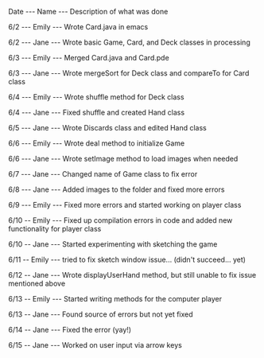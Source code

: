 Date --- Name --- Description of what was done

6/2 --- Emily --- Wrote Card.java in emacs

6/2 --- Jane --- Wrote basic Game, Card, and Deck classes in processing

6/3 --- Emily --- Merged Card.java and Card.pde

6/3 --- Jane --- Wrote mergeSort for Deck class and compareTo for Card class

6/4 --- Emily --- Wrote shuffle method for Deck class

6/4 --- Jane --- Fixed shuffle and created Hand class

6/5 --- Jane --- Wrote Discards class and edited Hand class

6/6 --- Emily --- Wrote deal method to initialize Game

6/6 --- Jane --- Wrote setImage method to load images when needed

6/7 --- Jane --- Changed name of Game class to fix error

6/8 --- Jane --- Added images to the folder and fixed more errors

6/9 --- Emily --- Fixed more errors and started working on player class

6/10 -- Emily --- Fixed up compilation errors in code and added new functionality for player class

6/10 -- Jane --- Started experimenting with sketching the game

6/11 -- Emily --- tried to fix sketch window issue... (didn't succeed... yet)

6/12 -- Jane --- Wrote displayUserHand method, but still unable to fix issue mentioned above

6/13 -- Emily --- Started writing methods for the computer player

6/13 -- Jane --- Found source of errors but not yet fixed

6/14 -- Jane --- Fixed the error (yay!)

6/15 -- Jane --- Worked on user input via arrow keys

